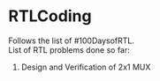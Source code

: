 # RTLCoding
Follows the list of #100DaysofRTL.   
List of RTL problems done so far:
1) Design and Verification of 2x1 MUX
